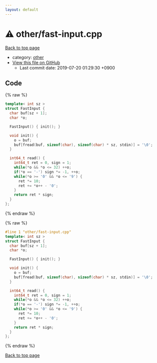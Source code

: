 ```yaml
---
layout: default
---
```


<!-- mathjax config similar to math.stackexchange -->
<script type="text/javascript" async
  src="https://cdnjs.cloudflare.com/ajax/libs/mathjax/2.7.5/MathJax.js?config=TeX-MML-AM_CHTML">
</script>
<script type="text/x-mathjax-config">
  MathJax.Hub.Config({
    TeX: { equationNumbers: { autoNumber: "AMS" }},
    tex2jax: {
      inlineMath: [ ['$','$'] ],
      processEscapes: true
    },
    "HTML-CSS": { matchFontHeight: false },
    displayAlign: "left",
    displayIndent: "2em"
  });
</script>

<script type="text/javascript" src="https://cdnjs.cloudflare.com/ajax/libs/jquery/3.4.1/jquery.min.js"></script>
<script src="https://cdn.jsdelivr.net/npm/jquery-balloon-js@1.1.2/jquery.balloon.min.js" integrity="sha256-ZEYs9VrgAeNuPvs15E39OsyOJaIkXEEt10fzxJ20+2I=" crossorigin="anonymous"></script>
<script type="text/javascript" src="../../assets/js/copy-button.js"></script>
<link rel="stylesheet" href="../../assets/css/copy-button.css" />


# :warning: other/fast-input.cpp

<a href="../../index.html">Back to top page</a>

* category: <a href="../../index.html#795f3202b17cb6bc3d4b771d8c6c9eaf">other</a>
* <a href="{{ site.github.repository_url }}/blob/master/other/fast-input.cpp">View this file on GitHub</a>
    - Last commit date: 2019-07-20 01:29:30 +0900




## Code

<a id="unbundled"></a>
{% raw %}
```cpp
template< int sz >
struct FastInput {
  char buf[sz + 1];
  char *o;

  FastInput() { init(); }

  void init() {
    o = buf;
    buf[fread(buf, sizeof(char), sizeof(char) * sz, stdin)] = '\0';
  }

  int64_t read() {
    int64_t ret = 0, sign = 1;
    while(*o && *o <= 32) ++o;
    if(*o == '-') sign *= -1, ++o;
    while(*o >= '0' && *o <= '9') {
      ret *= 10;
      ret += *o++ - '0';
    }
    return ret * sign;
  }
};

```
{% endraw %}

<a id="bundled"></a>
{% raw %}
```cpp
#line 1 "other/fast-input.cpp"
template< int sz >
struct FastInput {
  char buf[sz + 1];
  char *o;

  FastInput() { init(); }

  void init() {
    o = buf;
    buf[fread(buf, sizeof(char), sizeof(char) * sz, stdin)] = '\0';
  }

  int64_t read() {
    int64_t ret = 0, sign = 1;
    while(*o && *o <= 32) ++o;
    if(*o == '-') sign *= -1, ++o;
    while(*o >= '0' && *o <= '9') {
      ret *= 10;
      ret += *o++ - '0';
    }
    return ret * sign;
  }
};

```
{% endraw %}

<a href="../../index.html">Back to top page</a>

